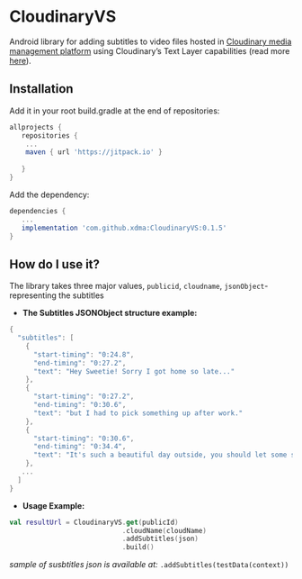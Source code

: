 # CloudinaryVS

Android library for adding subtitles to video files hosted in [Cloudinary media management platform](https://cloudinary.com/) using Cloudinary’s Text Layer capabilities (read more [here](https://cloudinary.com/documentation/video_transformation_reference)).

## Installation
Add it in your root build.gradle at the end of repositories:

```gradle
allprojects {
   repositories {
    ...
    maven { url 'https://jitpack.io' }
  
   }
}
```

 Add the dependency:
 
 ```gradle
dependencies {
    ...
    implementation 'com.github.xdma:CloudinaryVS:0.1.5'
}
  ```
  
## How do I use it?
The library takes three major values, ```publicid```,  ```cloudname```, ```jsonObject```- representing the subtitles
* **The Subtitles JSONObject structure example:** 
```kotlin
{
  "subtitles": [
    {
      "start-timing": "0:24.8",
      "end-timing": "0:27.2",
      "text": "Hey Sweetie! Sorry I got home so late..."
    },
    {
      "start-timing": "0:27.2",
      "end-timing": "0:30.6",
      "text": "but I had to pick something up after work."
    },
    {
      "start-timing": "0:30.6",
      "end-timing": "0:34.4",
      "text": "It's such a beautiful day outside, you should let some sun inside."
    },
   ...
  ]
}
```
* **Usage Example:**
```Kotlin
val resultUrl = CloudinaryVS.get(publicId)
                            .cloudName(cloudName)
                            .addSubtitles(json) 
                            .build()
```


_sample of susbtitles json is available at:_ ``` .addSubtitles(testData(context)) ```
